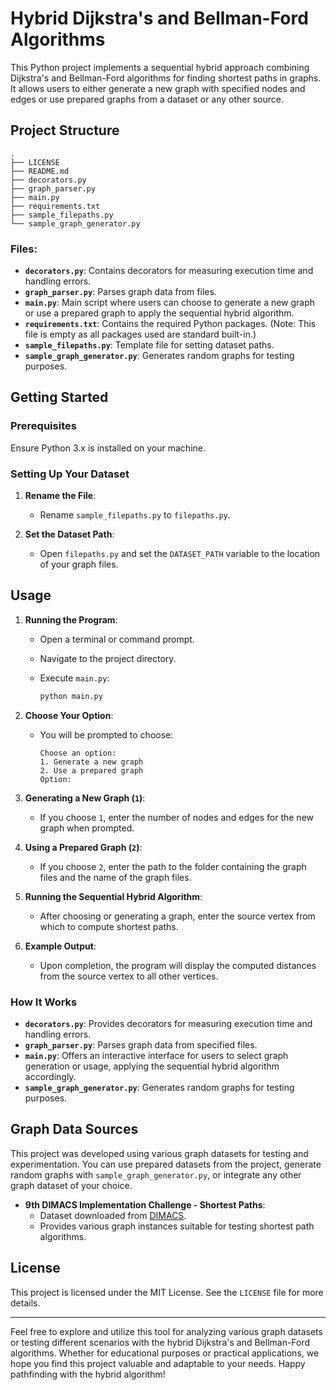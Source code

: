 # Hybrid Dijkstra's and Bellman-Ford Algorithms

This Python project implements a sequential hybrid approach combining Dijkstra's and Bellman-Ford algorithms for finding shortest paths in graphs. It allows users to either generate a new graph with specified nodes and edges or use prepared graphs from a dataset or any other source.

## Project Structure

```
.
├── LICENSE
├── README.md
├── decorators.py
├── graph_parser.py
├── main.py
├── requirements.txt
├── sample_filepaths.py
└── sample_graph_generator.py
```

### Files:

- **`decorators.py`**: Contains decorators for measuring execution time and handling errors.
- **`graph_parser.py`**: Parses graph data from files.
- **`main.py`**: Main script where users can choose to generate a new graph or use a prepared graph to apply the sequential hybrid algorithm.
- **`requirements.txt`**: Contains the required Python packages. (Note: This file is empty as all packages used are standard built-in.)
- **`sample_filepaths.py`**: Template file for setting dataset paths.
- **`sample_graph_generator.py`**: Generates random graphs for testing purposes.

## Getting Started

### Prerequisites

Ensure Python 3.x is installed on your machine.

### Setting Up Your Dataset

1. **Rename the File**:
   - Rename `sample_filepaths.py` to `filepaths.py`.

2. **Set the Dataset Path**:
   - Open `filepaths.py` and set the `DATASET_PATH` variable to the location of your graph files.

## Usage

1. **Running the Program**:
   - Open a terminal or command prompt.
   - Navigate to the project directory.
   - Execute `main.py`:

     ```bash
     python main.py
     ```

2. **Choose Your Option**:
   - You will be prompted to choose:
     ```
     Choose an option:
     1. Generate a new graph
     2. Use a prepared graph
     Option:
     ```

3. **Generating a New Graph (`1`)**:
   - If you choose `1`, enter the number of nodes and edges for the new graph when prompted.

4. **Using a Prepared Graph (`2`)**:
   - If you choose `2`, enter the path to the folder containing the graph files and the name of the graph files.

5. **Running the Sequential Hybrid Algorithm**:
   - After choosing or generating a graph, enter the source vertex from which to compute shortest paths.

6. **Example Output**:
   - Upon completion, the program will display the computed distances from the source vertex to all other vertices.

### How It Works

- **`decorators.py`**: Provides decorators for measuring execution time and handling errors.
- **`graph_parser.py`**: Parses graph data from specified files.
- **`main.py`**: Offers an interactive interface for users to select graph generation or usage, applying the sequential hybrid algorithm accordingly.
- **`sample_graph_generator.py`**: Generates random graphs for testing purposes.

## Graph Data Sources

This project was developed using various graph datasets for testing and experimentation. You can use prepared datasets from the project, generate random graphs with `sample_graph_generator.py`, or integrate any other graph dataset of your choice.

- **9th DIMACS Implementation Challenge - Shortest Paths**:
  - Dataset downloaded from [DIMACS](https://www.diag.uniroma1.it/challenge9/download.shtml).
  - Provides various graph instances suitable for testing shortest path algorithms.

## License

This project is licensed under the MIT License. See the `LICENSE` file for more details.

---

Feel free to explore and utilize this tool for analyzing various graph datasets or testing different scenarios with the hybrid Dijkstra's and Bellman-Ford algorithms. Whether for educational purposes or practical applications, we hope you find this project valuable and adaptable to your needs. Happy pathfinding with the hybrid algorithm!